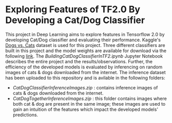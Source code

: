 # Exploring Features of TF2.0 By Developing a Cat/Dog Classifier

This project in Deep Learning aims to explore features in Tensorflow 2.0 by developing Cat/Dog classifier and evaluating their performance.
Kaggle's [Dogs vs. Cats](https://www.kaggle.com/c/dogs-vs-cats) dataset is used for this project. Three different classifiers are built in this project and the model weights are
available for download via the following [link](https://drive.google.com/drive/folders/16VaFrnGMxrNb1TVnPSBvoO9_5R3OcJFc?usp=sharing).
The *BuildingCatDogClassifierInTF2.ipynb* Jupyter Notebook describes the entire project and the results/observations.
Further, the efficiency of the developed models is evaluated by inferencing on random images of cats & dogs downloaded from the internet. The inference dataset has been uploaded to
this repository and is avilable in the following folders:
- *CatDogClassifierInferenceImages.zip* : contains inference images of cats & dogs downloaded from the internet.
- *CatDogTogetherInferenceImages.zip* : this folder contains images where both cat & dog are present in the same image; these images are used to gain an intuition of the features which impact the developed models' predictions.
